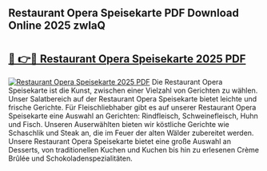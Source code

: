 ## Restaurant Opera Speisekarte PDF Download Online 2025 zwIaQ

# <h2><a href="http://gc9hxw.nevu.top/?p=Restaurant+Opera+Speisekarte">🔗 👉🔴 Restaurant Opera Speisekarte 2025 PDF</a></h2>

[![Restaurant Opera Speisekarte 2025 PDF](https://i.imgur.com/dBaPXMq.png)](http://gc9hxw.nevu.top/?p=Restaurant+Opera+Speisekarte)
Die Restaurant Opera Speisekarte ist die Kunst, zwischen einer Vielzahl von Gerichten zu wählen. Unser Salatbereich auf der Restaurant Opera Speisekarte bietet leichte und frische Gerichte. Für Fleischliebhaber gibt es auf unserer Restaurant Opera Speisekarte eine Auswahl an Gerichten: Rindfleisch, Schweinefleisch, Huhn und Fisch. Unseren Auserwählten bieten wir köstliche Gerichte wie Schaschlik und Steak an, die im Feuer der alten Wälder zubereitet werden. Unsere Restaurant Opera Speisekarte bietet eine große Auswahl an Desserts, von traditionellen Kuchen und Kuchen bis hin zu erlesenen Crème Brûlée und Schokoladenspezialitäten.
